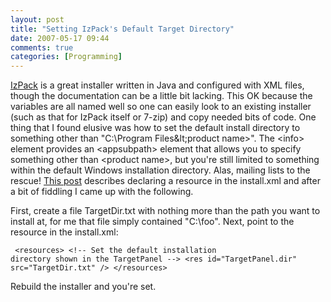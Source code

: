 ```yaml
---
layout: post
title: "Setting IzPack's Default Target Directory"
date: 2007-05-17 09:44
comments: true
categories: [Programming]
---
```

[IzPack](http://www.izpack.org) is a great installer written in Java and configured with XML files, though the documentation can be a little bit lacking.  This OK because the variables are all named well so one can easily look to an existing installer (such as that for IzPack itself or 7-zip) and copy needed bits of code.  One thing that I found elusive was how to set the default install directory to something other than "C:\Program Files\&lt;product name&gt;".  The &lt;info&gt; element provides an &lt;appsubpath&gt; element that allows you to specify something other than &lt;product name&gt;, but you're still limited to something within the default Windows installation directory.  Alas, mailing lists to the rescue!  [This post](https://lists.berlios.de/pipermail/izpack-users/2006-November/002928.html) describes declaring a resource in the install.xml and after a bit of fiddling I came up with the following.

First, create a file TargetDir.txt with nothing more than the path you want to install at, for me that file simply contained "C:\foo".  Next, point to the resource in the install.xml:

<code><pre>
&lt;resources&gt;
    &lt;!-- Set the default installation directory shown in the TargetPanel --&gt;
    &lt;res id="TargetPanel.dir" src="TargetDir.txt" /&gt;
&lt;/resources&gt;
</pre></code>

Rebuild the installer and you're set.
